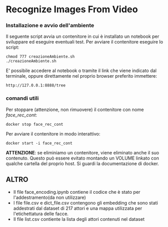 # Recognize Images From Video

### Installazione e avvio dell'ambiente

Il seguente script avvia un contenitore in cui è installato un notebook per sviluppare ed eseguire eventuali test. Per avviare il contenitore eseguire lo script:

```
chmod 777 creazioneAmbiente.sh 
./creazioneAmbiente.sh
```

E' possibile accedere al notebook o tramite il link che viene indicato dal terminale, oppure direttamente nel proprio browser preferito immettere:

```
http://127.0.0.1:8888/tree
```

### comandi utili 

Per stoppare (attenzione, non rimuovere) il contenitore con nome *face_rec_cont*:

```
docker stop face_rec_cont
```
Per avviare il contenitore in modo interattivo:

```
docker start -i face_rec_cont
```

**ATTENZIONE**: se eliminiamo un contenitore, viene eliminato anche il suo contenuto. Questo può essere evitato montando un VOLUME linkato con qualche cartella del proprio host. Si guardi la documentazione di docker.

## ALTRO

- Il file face_encoding.ipynb contiene il codice che è stato per l'addestramento(da non utilizzare)
- I file file.csv e dict_file.csv contengono gli embedding che sono stati addestrati dal dataset di 217 attori e una mappa utilizzata per l'etichettatura delle facce.
- Il file list.csv contiente la lista degli attori contenuti nel dataset
